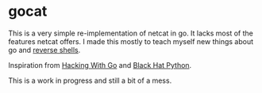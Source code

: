 # gocat

This is a very simple re-implementation of netcat in go. It lacks most of the features netcat offers. I made this mostly to teach myself new things about go and [reverse shells](https://blog.ropnop.com/upgrading-simple-shells-to-fully-interactive-ttys/).

Inspiration from [Hacking With Go](https://github.com/parsiya/Hacking-with-Go) and [Black Hat Python](https://github.com/WillPennell/Python/tree/master/Black-Hat-Python).

This is a work in progress and still a bit of a mess.
